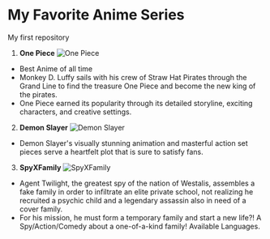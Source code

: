 
# My Favorite Anime Series

My first repository


1. **One Piece** 
![One Piece](![image](https://github.com/Germil023/app-dev/assets/133613785/4da33c82-d6d1-410f-9f30-129db3c5acb6))
- Best Anime of all time
- Monkey D. Luffy sails with his crew of Straw Hat Pirates through the Grand Line to find the treasure One Piece and become the new king of the pirates.
- One Piece earned its popularity through its detailed storyline, exciting characters, and creative settings.

2. **Demon Slayer**
![Demon Slayer](![image](https://github.com/Germil023/app-dev/assets/133613785/42774bf2-df36-41f2-bda8-a0db3bf342c6))
- Demon Slayer's visually stunning animation and masterful action set pieces serve a heartfelt plot that is sure to satisfy fans.

3. **SpyXFamily**
![SpyXFamily](![image](https://github.com/Germil023/app-dev/assets/133613785/557c59cd-13a8-4297-8846-c7126dafb431))
- Agent Twilight, the greatest spy of the nation of Westalis, assembles a fake family in order to infiltrate an elite private school, not realizing he recruited a psychic child and a legendary assassin also in need of a cover family.
- For his mission, he must form a temporary family and start a new life?! A Spy/Action/Comedy about a one-of-a-kind family! Available Languages.



















